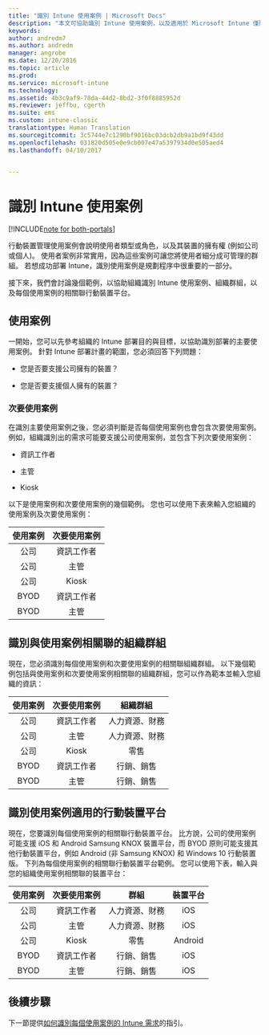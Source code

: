 ```yaml
---
title: "識別 Intune 使用案例 | Microsoft Docs"
description: "本文可協助識別 Intune 使用案例，以及適用於 Microsoft Intune 僅限雲端實作的次要使用案例。"
keywords: 
author: andredm7
ms.author: andredm
manager: angrobe
ms.date: 12/20/2016
ms.topic: article
ms.prod: 
ms.service: microsoft-intune
ms.technology: 
ms.assetid: 4b3c9af9-78da-44d2-8bd2-3f0f8885952d
ms.reviewer: jeffbu, cgerth
ms.suite: ems
ms.custom: intune-classic
translationtype: Human Translation
ms.sourcegitcommit: 3c5744e7c1290bf9016bc03dcb2db9a1bd9f43dd
ms.openlocfilehash: 031820d505e0e9cb007e47a5397934d0e505aed4
ms.lasthandoff: 04/10/2017


---
```


# <a name="identify-intune-use-case-scenarios"></a>識別 Intune 使用案例

[!INCLUDE[note for both-portals](../includes/note-for-both-portals.md)]

行動裝置管理使用案例會說明使用者類型或角色，以及其裝置的擁有權 (例如公司或個人)。 使用者案例非常實用，因為這些案例可讓您將使用者細分成可管理的群組。 若想成功部署 Intune，識別使用案例是規劃程序中很重要的一部分。

接下來，我們會討論幾個範例，以協助組織識別 Intune 使用案例、組織群組，以及每個使用案例的相關聯行動裝置平台。

## <a name="use-case-scenarios"></a>使用案例

一開始，您可以先參考組織的 Intune 部署目的與目標，以協助識別部署的主要使用案例。 針對 Intune 部署計畫的範圍，您必須回答下列問題：

-   您是否要支援公司擁有的裝置？

-   您是否要支援個人擁有的裝置？

### <a name="sub-use-case-scenarios"></a>次要使用案例

在識別主要使用案例之後，您必須判斷是否每個使用案例也會包含次要使用案例。 例如，組織識別出的需求可能要支援公司使用案例，並包含下列次要使用案例：

-   資訊工作者

-   主管

-   Kiosk

以下是使用案例和次要使用案例的幾個範例。 您也可以使用下表來輸入您組織的使用案例及次要使用案例：

| **使用案例** | **次要使用案例** |
|:---:|:---:|
| 公司 | 資訊工作者 |              
| 公司 | 主管 |           
| 公司 | Kiosk |
| BYOD | 資訊工作者 |           
| BYOD | 主管 |

## <a name="identify-organizational-groups-associated-with-use-case-scenarios"></a>識別與使用案例相關聯的組織群組

現在，您必須識別每個使用案例和次要使用案例的相關聯組織群組。 以下幾個範例包括與使用案例和次要使用案例相關聯的組織群組，您可以作為範本並輸入您組織的資訊：

| **使用案例** | **次要使用案例** | **組織群組** |
|:---:|:---:|:---:|
| 公司 | 資訊工作者 | 人力資源、財務 |               
| 公司 | 主管 | 人力資源、財務 |            
| 公司 | Kiosk | 零售 |
| BYOD | 資訊工作者 | 行銷、銷售 |            
| BYOD | 主管 | 行銷、銷售 |

## <a name="identify-mobile-device-platforms-for-use-case-scenarios"></a>識別使用案例適用的行動裝置平台

現在，您要識別每個使用案例的相關聯行動裝置平台。 比方說，公司的使用案例可能支援 iOS 和 Android Samsung KNOX 裝置平台，而 BYOD 原則可能支援其他行動裝置平台，例如 Android (非 Samsung KNOX) 和 Windows 10 行動裝置版。 下列為每個使用案例的相關聯行動裝置平台範例。 您可以使用下表，輸入與您的組織使用案例相關聯的裝置平台：

| **使用案例** | **次要使用案例** | **群組** | **裝置平台** |   
|:---:|:---:|:---:|:---:|
| 公司 | 資訊工作者 | 人力資源、財務 | iOS |                                                           
| 公司 | 主管 | 人力資源、財務 | iOS |                                                           
| 公司 | Kiosk | 零售 | Android |
| BYOD | 資訊工作者 | 行銷、銷售 | iOS |                                                           
| BYOD | 主管 | 行銷、銷售 | iOS |

## <a name="next-steps"></a>後續步驟

下一節提供[如何識別每個使用案例的 Intune 需求](section-3-determine-use-case-requirements.md)的指引。

